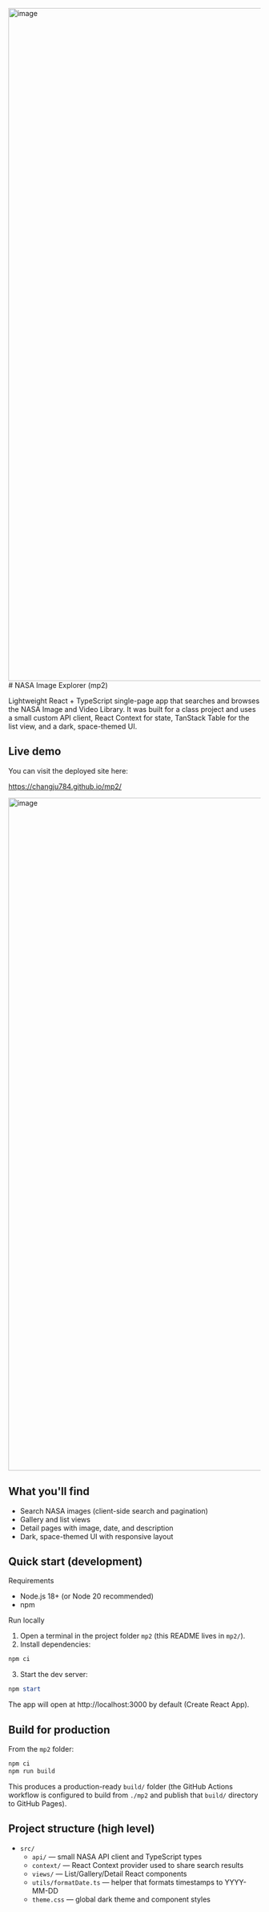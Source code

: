<img width="1830" height="1343" alt="image" src="https://github.com/user-attachments/assets/ccf991bb-357e-4d2a-89f7-280a8274fb63" /># NASA Image Explorer (mp2)

Lightweight React + TypeScript single-page app that searches and browses the NASA Image and Video Library. It was built for a class project and uses a small custom API client, React Context for state, TanStack Table for the list view, and a dark, space-themed UI.

Live demo
-----------
You can visit the deployed site here:

https://changju784.github.io/mp2/

<img width="1830" height="1343" alt="image" src="https://github.com/user-attachments/assets/25ac1dba-0436-4f1d-9713-3769f33f75f1" />


What you'll find
---------------
- Search NASA images (client-side search and pagination)
- Gallery and list views
- Detail pages with image, date, and description
- Dark, space-themed UI with responsive layout

Quick start (development)
-------------------------
Requirements
- Node.js 18+ (or Node 20 recommended)
- npm

Run locally

1. Open a terminal in the project folder `mp2` (this README lives in `mp2/`).
2. Install dependencies:

```powershell
npm ci
```

3. Start the dev server:

```powershell
npm start
```

The app will open at http://localhost:3000 by default (Create React App).

Build for production
---------------------
From the `mp2` folder:

```powershell
npm ci
npm run build
```

This produces a production-ready `build/` folder (the GitHub Actions workflow is configured to build from `./mp2` and publish that `build/` directory to GitHub Pages).

Project structure (high level)
------------------------------
- `src/`
  - `api/` — small NASA API client and TypeScript types
  - `context/` — React Context provider used to share search results
  - `views/` — List/Gallery/Detail React components
  - `utils/formatDate.ts` — helper that formats timestamps to YYYY-MM-DD
  - `theme.css` — global dark theme and component styles
